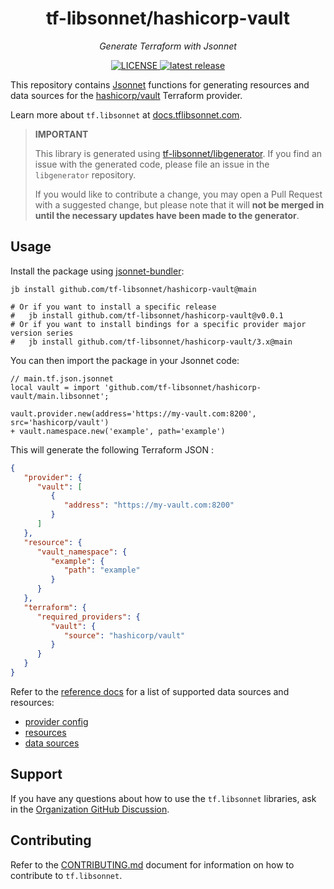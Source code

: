 <h1 align="center">tf-libsonnet/hashicorp-vault</h1>

<p align="center">
  <em>Generate Terraform with Jsonnet</em>
</p>

<p align="center">
  <a href="https://github.com/tf-libsonnet/hashicorp-vault/blob/main/LICENSE">
    <img alt="LICENSE" src="https://img.shields.io/github/license/tf-libsonnet/hashicorp-vault?style=for-the-badge">
  </a>
  <a href="https://github.com/tf-libsonnet/hashicorp-vault/releases/latest">
    <img alt="latest release" src="https://img.shields.io/github/v/release/tf-libsonnet/hashicorp-vault?style=for-the-badge">
  </a>
</p>

This repository contains [Jsonnet](https://jsonnet.org/) functions for generating resources and data sources for the
[hashicorp/vault](https://registry.terraform.io/providers/hashicorp/vault) Terraform provider.

Learn more about `tf.libsonnet` at [docs.tflibsonnet.com](https://docs.tflibsonnet.com/docs).

> **IMPORTANT**
>
> This library is generated using [tf-libsonnet/libgenerator](https://github.com/tf-libsonnet/libgenerator). If you find
> an issue with the generated code, please file an issue in the `libgenerator` repository.
>
> If you would like to contribute a change, you may open a Pull Request with a suggested change, but please note that it
> will **not be merged in until the necessary updates have been made to the generator**.


## Usage

Install the package using [jsonnet-bundler](https://github.com/jsonnet-bundler/jsonnet-bundler):

```
jb install github.com/tf-libsonnet/hashicorp-vault@main

# Or if you want to install a specific release
#   jb install github.com/tf-libsonnet/hashicorp-vault@v0.0.1
# Or if you want to install bindings for a specific provider major version series
#   jb install github.com/tf-libsonnet/hashicorp-vault/3.x@main
```

You can then import the package in your Jsonnet code:

```jsonnet
// main.tf.json.jsonnet
local vault = import 'github.com/tf-libsonnet/hashicorp-vault/main.libsonnet';

vault.provider.new(address='https://my-vault.com:8200', src='hashicorp/vault')
+ vault.namespace.new('example', path='example')
```

This will generate the following Terraform JSON :

```json
{
   "provider": {
      "vault": [
         {
            "address": "https://my-vault.com:8200"
         }
      ]
   },
   "resource": {
      "vault_namespace": {
         "example": {
            "path": "example"
         }
      }
   },
   "terraform": {
      "required_providers": {
         "vault": {
            "source": "hashicorp/vault"
         }
      }
   }
}
```

Refer to the [reference docs](/docs/3.x/README.md) for a list of supported data sources and resources:

- [provider config](/docs/3.x/provider.md)
- [resources](/docs/3.x/README.md)
- [data sources](/docs/3.x/data/index.md)


## Support

If you have any questions about how to use the `tf.libsonnet` libraries, ask in the [Organization GitHub
Discussion](https://github.com/orgs/tf-libsonnet/discussions).


## Contributing

Refer to the [CONTRIBUTING.md](/CONTRIBUTING.md) document for information on how to contribute to `tf.libsonnet`.
